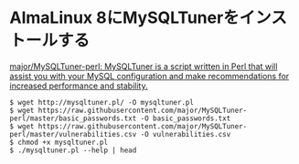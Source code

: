 # AlmaLinux 8にMySQLTunerをインストールする

[major/MySQLTuner-perl: MySQLTuner is a script written in Perl that will assist you with your MySQL configuration and make recommendations for increased performance and stability.](https://github.com/major/MySQLTuner-perl)

```
$ wget http://mysqltuner.pl/ -O mysqltuner.pl
$ wget https://raw.githubusercontent.com/major/MySQLTuner-perl/master/basic_passwords.txt -O basic_passwords.txt
$ wget https://raw.githubusercontent.com/major/MySQLTuner-perl/master/vulnerabilities.csv -O vulnerabilities.csv
$ chmod +x mysqltuner.pl
$ ./mysqltuner.pl --help | head
```
